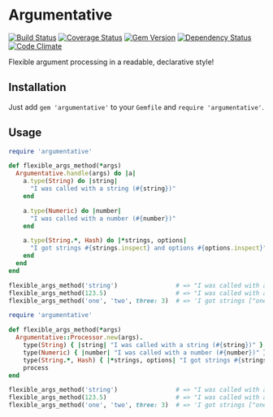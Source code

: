 # Argumentative

[![Build Status](https://travis-ci.org/dillonkearns/argumentative.png?branch=master)](https://travis-ci.org/dillonkearns/argumentative)
[![Coverage Status](https://coveralls.io/repos/dillonkearns/argumentative/badge.png?branch=master)](https://coveralls.io/r/dillonkearns/argumentative)
[![Gem Version](https://fury-badge.herokuapp.com/rb/argumentative.png)](http://badge.fury.io/rb/argumentative)
[![Dependency Status](https://gemnasium.com/dillonkearns/argumentative.png)](https://gemnasium.com/dillonkearns/argumentative)
[![Code Climate](https://codeclimate.com/github/dillonkearns/argumentative.png)](https://codeclimate.com/github/dillonkearns/argumentative)


Flexible argument processing in a readable, declarative style!

## Installation

Just add `gem 'argumentative'` to your `Gemfile` and `require 'argumentative'`.

## Usage

```ruby
require 'argumentative'

def flexible_args_method(*args)
  Argumentative.handle(args) do |a|
    a.type(String) do |string|
      "I was called with a string (#{string})"
    end

    a.type(Numeric) do |number|
      "I was called with a number (#{number})"
    end

    a.type(String.*, Hash) do |*strings, options|
      "I got strings #{strings.inspect} and options #{options.inspect}"
    end
  end
end

flexible_args_method('string')                # => "I was called with a string (string)"
flexible_args_method(123.5)                   # => "I was called with a number (123.5)"
flexible_args_method('one', 'two', three: 3)  # => 'I got strings ["one", "two"] and options {:three=>3}'
```


```ruby
require 'argumentative'

def flexible_args_method(*args)
  Argumentative::Processor.new(args).
    type(String) { |string| "I was called with a string (#{string})" }.
    type(Numeric) { |number| "I was called with a number (#{number})" }.
    type(String.*, Hash) { |*strings, options| "I got strings #{strings.inspect} and options #{options.inspect}" }.
    process
end

flexible_args_method('string')                # => "I was called with a string (string)"
flexible_args_method(123.5)                   # => "I was called with a number (123.5)"
flexible_args_method('one', 'two', three: 3)  # => 'I got strings ["one", "two"] and options {:three=>3}'
```
